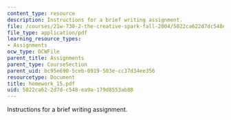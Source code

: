 ```yaml
---
content_type: resource
description: Instructions for a brief writing assignment.
file: /courses/21w-730-2-the-creative-spark-fall-2004/5022ca622d7dc548ea9a179d8553ab88_homework_15.pdf
file_type: application/pdf
learning_resource_types:
- Assignments
ocw_type: OCWFile
parent_title: Assignments
parent_type: CourseSection
parent_uid: bc95e690-5ceb-0919-503e-cc37d34ee356
resourcetype: Document
title: homework_15.pdf
uid: 5022ca62-2d7d-c548-ea9a-179d8553ab88
---
```

Instructions for a brief writing assignment.

